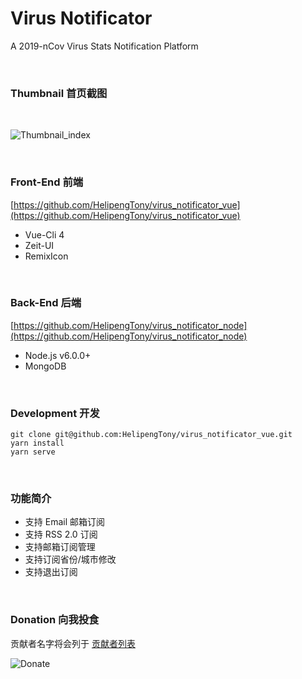 # Virus Notificator
A 2019-nCov Virus Stats Notification Platform

<br/>

### Thumbnail 首页截图
<br/>

![Thumbnail_index](https://i.loli.net/2020/02/06/6DhkzpU5c1HJsIe.png)

<br/>

### Front-End 前端
[https://github.com/HelipengTony/virus_notificator_vue](https://github.com/HelipengTony/virus_notificator_vue)
+ Vue-Cli 4
+ Zeit-UI
+ RemixIcon

<br/>

### Back-End 后端
[https://github.com/HelipengTony/virus_notificator_node](https://github.com/HelipengTony/virus_notificator_node)
+ Node.js v6.0.0+
+ MongoDB

<br/>

### Development 开发
```
git clone git@github.com:HelipengTony/virus_notificator_vue.git
yarn install
yarn serve
```

<br/>

### 功能简介
+ 支持 Email 邮箱订阅
+ 支持 RSS 2.0 订阅
+ 支持邮箱订阅管理
+ 支持订阅省份/城市修改
+ 支持退出订阅

<br/>

### Donation 向我投食
贡献者名字将会列于 [贡献者列表](https://www.ouorz.com/donation.html)
<br/>

![Donate](https://i.loli.net/2019/02/18/5c6a80afd1e26.png)

<br/>
